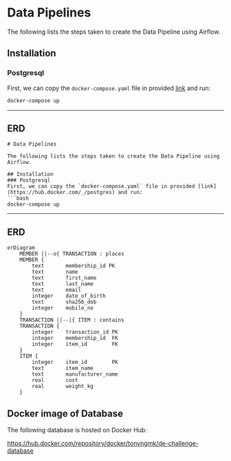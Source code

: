 # Data Pipelines

The following lists the steps taken to create the Data Pipeline using Airflow.

## Installation 
### Postgresql
First, we can copy the `docker-compose.yaml` file in provided [link](https://hub.docker.com/_/postgres) and run:
```bash
docker-compose up
```
---

## ERD
```mermaid
# Data Pipelines

The following lists the steps taken to create the Data Pipeline using Airflow.

## Installation 
### Postgresql
First, we can copy the `docker-compose.yaml` file in provided [link](https://hub.docker.com/_/postgres) and run:
```bash
docker-compose up
```
---

## ERD
```mermaid
erDiagram
    MEMBER ||--o{ TRANSACTION : places
    MEMBER {
        text       membership_id PK
        text       name
        text       first_name
        text       last_name
        text       email
        integer    date_of_birth
        text       sha256_dob
        integer    mobile_no
    }
    TRANSACTION ||--|{ ITEM : contains
    TRANSACTION {
        integer    transaction_id PK
        integer    membership_id  FK
        integer    item_id        FK
    }
    ITEM {
        integer    item_id        PK
        text       item_name
        text       manufacturer_name
        real       cost
        real       weight_kg
    }
```

## Docker image of Database

The following database is hosted on Docker Hub:

https://hub.docker.com/repository/docker/tonyngmk/de-challenge-database
